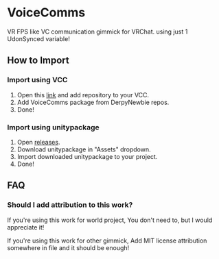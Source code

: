 # VoiceComms
VR FPS like VC communication gimmick for VRChat. using just 1 UdonSynced variable!

## How to Import
### Import using VCC
1. Open this [link](https://derpynewbie.github.io/vpm-repos/) and add repository to your VCC.
2. Add VoiceComms package from DerpyNewbie repos.
3. Done!

### Import using unitypackage
1. Open [releases](https://github.com/derpynewbie/VoiceComms/releases).
2. Download unitypackage in "Assets" dropdown.
3. Import downloaded unitypackage to your project.
4. Done!

## FAQ
### Should I add attribution to this work?
If you're using this work for world project, You don't need to, but I would appreciate it!

If you're using this work for other gimmick, Add MIT license attribution somewhere in file and it should be enough!

